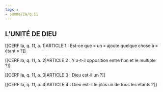 ```yaml
---
tags : 
- Summa/Ia/q.11
---
```


## L'UNITÉ DE DIEU

[[CERF Ia, q. 11, a. 1|ARTICLE 1 : Est-ce que « un » ajoute quelque chose à « étant » ?]]

[[CERF Ia, q. 11, a. 2|ARTICLE 2 : Y a-t-il opposition entre l'un et le multiple ?]]

[[CERF Ia, q. 11, a. 3|ARTICLE 3 : Dieu est-il un ?]]

[[CERF Ia, q. 11, a. 4|ARTICLE 4 : Dieu est-il le plus un de tous les étants ?]]

